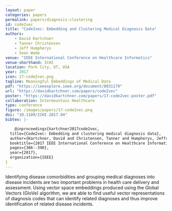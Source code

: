 ```yaml
---
layout: paper
categories: papers
permalink: papers/diagnosis-clustering
id: code2vec
title: "Code2vec: Embedding and Clustering Medical Diagnosis Data"
authors:
    - David Kartchner
    - Tanner Christensen
    - Jeff Humpherys
    - Sean Wade
venue: "IEEE International Conference on Healthcare Informatics"
venue-shorthand: ICHI
location: Park City, UT, USA
year: 2017
icon: 17-code2vec.png
tagline: Meaningful Embeddings of Medical Data
pdf: "https://ieeexplore.ieee.org/document/8031179"
url: "https://davidkartchner.com/papers/code2vec"
poster: "https://davidkartchner.com/papers/17-code2vec-poster.pdf"
collaboration: Intermountain Healthcare
type: conference
figure: /images/papers/17-code2vec.png
doi: "10.1109/ICHI.2017.94"
bibtex: |-

    @inproceedings{kartchner2017code2vec,
  title={Code2vec: Embedding and clustering medical diagnosis data},
  author={Kartchner, David and Christensen, Tanner and Humpherys, Jeffrey and Wade, Sean},
  booktitle={2017 IEEE International Conference on Healthcare Informatics (ICHI)},
  pages={386--390},
  year={2017},
  organization={IEEE}
}
---
```


Identifying disease comorbidities and grouping medical diagnoses into disease incidents are two important problems in health care delivery and assessment. 
Using vector space embeddings produced using the Global Vectors (GloVe) algorithm, we are able to find useful vector representations of diagnosis codes that can identify related diagnoses and thus improve identification of related disease incidents.

